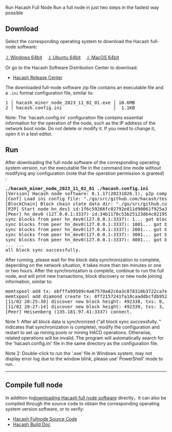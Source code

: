 Run Hacash Full Node
Run a full node in just two steps in the fastest way possible




## Download

Select the corresponding operating system to download the Hacash full-node software:

<a class="btn" href="https://download.hacash.org/miner_node_hacash_windows64.zip" target="_blank">⇩ Windows 64bit</a>　
<a class="btn orange" href="https://download.hacash.org/miner_node_hacash_ubuntu64.zip" target="_blank">⇩ Ubuntu 64bit</a>　
<a class="btn gray" href="https://download.hacash.org/miner_node_hacash_macos64.zip" target="_blank">⇩ MacOS 64bit</a>

Or go to the Hacash Software Distribution Center to download:

- [Hacash Release Center](https://github.com/hacash/node/releases)

The downloaded full-node software zip file contains an executable file and a `.ini` format configuration file, similar to:

<pre class="log">
1 │ hacash_miner_node_2023_11_02_01.exe │ 10.6MB
2 │ hacash.config.ini                   │  1.1KB
</pre>

<p class="note">Note: The `hacash.config.ini` configuration file contains essential information for the operation of the node, such as the IP address of the network boot node. Do not delete or modify it. If you need to change it, open it in a text editor.</p>

## Run

After downloading the full-node software of the corresponding operating system version, run the executable file in the command line mode without modifying any configuration (note that the operation permission is granted) :

<pre class="cmd">
<b>./hacash_miner_node_2023_11_02_01 ./hacash.config.ini</b>
[Version] Hacash node software: 0.1.17(20231026.1), p2p compatible: block version[1], transaction type [2], action kind [12], repair num [1]
[Conf] Load ini config file: "./go/src/github.com/hacash/test/test2.ini" at time:11/02 16:42:36
[BlockChain] Block chain state data dir: "./go/src/github.com/hacash/test/test_data_3/v12"
[P2P] Start node hn_dev1 id:1f6c59266fc02792e811d90061f925a3 listen port 33371.
[Peer] hn_dev0 (127.0.0.1:3337) id:34b1178c53b25123d64c021957bb74e3 connect.
sync blocks from peer hn_dev0(127.0.0.1:3337): 1... got blocks(0.20%): 1 ~ 1000, inserting... OK
sync blocks from peer hn_dev0(127.0.0.1:3337): 1001... got blocks(0.41%): 1001 ~ 2000, inserting... OK
sync blocks from peer hn_dev0(127.0.0.1:3337): 2001... got blocks(0.61%): 2001 ~ 3000, inserting... OK
sync blocks from peer hn_dev0(127.0.0.1:3337): 3001... got blocks(0.81%): 3001 ~ 4000, inserting... OK
sync blocks from peer hn_dev0(127.0.0.1:3337): 4001... got blocks(1.02%): 4001 ~ 5000, inserting... OK
... ...
all block sync successfully.
</pre>

After running, please wait for the block data synchronization to complete, depending on the network situation, it takes more than ten minutes or one or two hours. After the synchronization is complete, continue to run the full node, and will print new transactions, block discovery or new node joining information, similar to:

<pre class="print">memtxpool add tx: ebfffa99509c4a07570a82c6a3c878310b3722ca7efa1dea9d739d1e864955be
memtxpool add diamond create tx: 8ff2157241fa18caaddbcfdb952246d479a309b801e7b6dc457ff9c82caad804 , diamond: 80027 HSBBZY
[11/02 20:25:38] discover new block height: 492338, txs: 0, hash: 0000000008c9d6625299ebb0e853b523e845ee4e12f3d542c2a5e8ac92bae588, time: 20:17:44, try to inserting ... ok.
[11/02 20:27:14] discover new block height: 492339, txs: 3, hash: 000000000226ebf2edc82a9d7537c4ddc759601e7317492283fd01fbe5426af5, time: 20:25:38, try to inserting ... ok.
[Peer] Heisenberg (135.181.97.41:3337) connect.
</pre>

<p class="note">Note 1: After all block data is synchronized ("all block sync successfully.  " indicates that synchronization is complete), modify the configuration and restart to set up mining pools or mining HACD operations.  Otherwise, related operations will be invalid.  The program will automatically search for the 'hacash.config.ini' file in the same directory as the configuration file.</p>

<p class="note">Note 2: Double-click to run the '.exe' file in Windows system, may not display error log due to the window blink, please use' PowerShell' mode to run.</p>

---

## Compile full node

In addition to[downloading Hacash full node software](https://github.com/hacash/node/releases) directly，it can also be compiled through the source code to obtain the corresponding operating system version software, or to verify:

- [Hacash Fullnode Source Code](https://github.com/hacash/miner/blob/master/run/main/main.go)
- [Hacash Build Doc](https://github.com/hacash/paper/blob/master/build/build_compilation.md)




